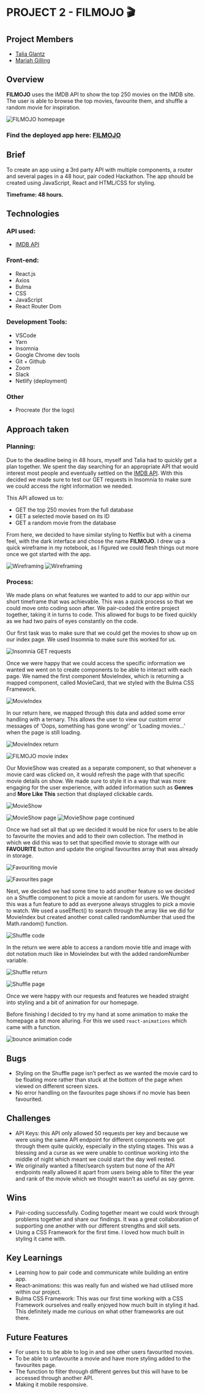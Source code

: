 # PROJECT 2 - FILMOJO 🎬  

## Project Members
- [Talia Glantz](https://github.com/taliaglantz)
- [Mariah Gilling](https://github.com/msgilling)

## Overview
**FILMOJO** uses the IMDB API to show the top 250 movies on the IMDB site. The user is able to browse the top movies, favourite them, and shuffle a random movie for inspiration.

![FILMOJO homepage](./src/assets/filmojo_home_page.png)

### Find the deployed app here: [FILMOJO](https://filmojo.netlify.app/) 


## Brief
To create an app using a 3rd party API with multiple components, a router and several pages in a 48 hour, pair coded Hackathon. The app should be created using JavaScript, React and HTML/CSS for styling.

**Timeframe: 48 hours.**

## Technologies
### API used:
- [IMDB API](https://imdb-api.com/)

### Front-end:
- React.js
- Axios
- Bulma
- CSS
- JavaScript
- React Router Dom

### Development Tools:
- VSCode
- Yarn
- Insomnia
- Google Chrome dev tools
- Git + Github
- Zoom
- Slack
- Netlify (deployment)

### Other
- Procreate (for the logo)


## Approach taken
### Planning:
Due to the deadline being in 48 hours, myself and Talia had to quickly get a plan together. We spent the day searching for an appropriate API that would interest most people and eventually settled on the [IMDB API](https://imdb-api.com/). With this decided we made sure to test our GET requests in Insomnia to make sure we could access the right information we needed.

This API allowed us to:
- GET the top 250 movies from the full database
- GET a selected movie based on its ID
- GET a random movie from the database

From here, we decided to have similar styling to Netflix but with a cinema feel, with the dark interface and chose the name **FILMOJO**. I drew up a quick wireframe in my notebook, as I figured we could flesh things out more once we got started with the app.

![Wireframing](./src/assets/filmojo_wireframes.png)
![Wireframing](./src/assets/filmojo_wireframes2.png)

### Process:
We made plans on what features we wanted to add to our app within our short timeframe that was achievable. This was a quick process so that we could move onto coding soon after. We pair-coded the entire project together, taking it in turns to code. This allowed for bugs to be fixed quickly as we had two pairs of eyes constantly on the code. 

Our first task was to make sure that we could get the movies to show up on our index page. We used Insomnia to make sure this worked for us.

![Insomnia GET requests](./src/assets/imdb_insomnia.png)

Once we were happy that we could access the specific information we wanted we went on to create components to be able to interact with each page. We named the first component MovieIndex, which is returning a mapped component, called MovieCard, that we styled with the Bulma CSS Framework.

![MovieIndex](./src/assets/movieindex.png)

In our return here, we mapped through this data and added some error handling  with a ternary. This allows the user to view our custom error messages of ‘Oops, something has gone wrong!’ or ‘Loading movies…’ when the page is still loading.

![MovieIndex return](./src/assets/movie_index_return.png)

![FILMOJO movie index](./src/assets/filmojo_movieindex.png)

Our MovieShow was created as a separate component, so that whenever a movie card was clicked on, it would refresh the page with that specific movie details on show. We made sure to style it in a way that was more engaging for the user experience, with added information such as **Genres** and **More Like This** section that displayed clickable cards.

![MovieShow](./src/assets/movieshow.png)

![MovieShow page](./src/assets/movieshow_spiderman.png)
![MovieShow page continued](./src/assets/movieshow_spiderman2.png)

Once we had set all that up we decided it would be nice for users to be able to favourite the movies and add to their own collection. The method in which we did this was to set that specified movie to storage with our **FAVOURITE** button and update the original favourites array that was already in storage.

![Favouriting movie](./src/assets/favouritecode.png)

![Favourites page](./src/assets/favourites.png)

Next, we decided we had some time to add another feature so we decided on a Shuffle component to pick a movie at random for users. We thought this was a fun feature to add as everyone always struggles to pick a movie to watch. We used a useEffect() to search through the array like we did for MovieIndex but created another const called randomNumber that used the Math.random() function. 

![Shuffle code](./src/assets/shufflecode.png)

In the return we were able to access a random movie title and image with dot notation much like in MovieIndex but with the added randomNumber variable.

![Shuffle return](./src/assets/shufflecode_return.png)

![Shuffle page](./src/assets/shuffle.png)

Once we were happy with our requests and features we headed straight into styling and a bit of animation for our homepage.

Before finishing I decided to try my hand at some animation to make the homepage a bit more alluring. For this we used `react-animations` which came with a <Bounce> function.

![bounce animation code ](./src/assets/bounceanimation.png)

## Bugs
- Styling on the Shuffle page isn’t perfect as we wanted the movie card to be floating more rather than stuck at the bottom of the page when viewed on different screen sizes.
- No error handling on the favourites page shows if no movie has been favourited.

## Challenges
- API Keys: this API only allowed 50 requests per key and because we were using the same API endpoint for different components we got through them quite quickly, especially in the styling stages. This was a blessing and a curse as we were unable to continue working into the middle of night which meant we could start the day well rested.
- We originally wanted a filter/search system but none of the API endpoints really allowed it apart from users being able to filter the year and rank of the movie which we thought wasn’t as useful as say genre.

## Wins
- Pair-coding successfully. Coding together meant we could work through problems together and share our findings. It was a great collaboration of supporting one another with our different strengths and skill sets.
- Using a CSS Framework for the first time. I loved how much built in styling it came with.



## Key Learnings
- Learning how to pair code and communicate while building an entire app.
- React-animations: this was really fun and wished we had utilised more within our project.
- Bulma CSS Framework: This was our first time working with a CSS Framework ourselves and really enjoyed how much built in styling it had. This definitely made me curious on what other frameworks are out there.

## Future Features
- For users to to be able to log in and see other users favourited movies.
- To be able to unfavourite a movie and have more styling added to the favourites page.
- The function to filter through different genres but this will have to be accessed through another API.
- Making it mobile responsive.










